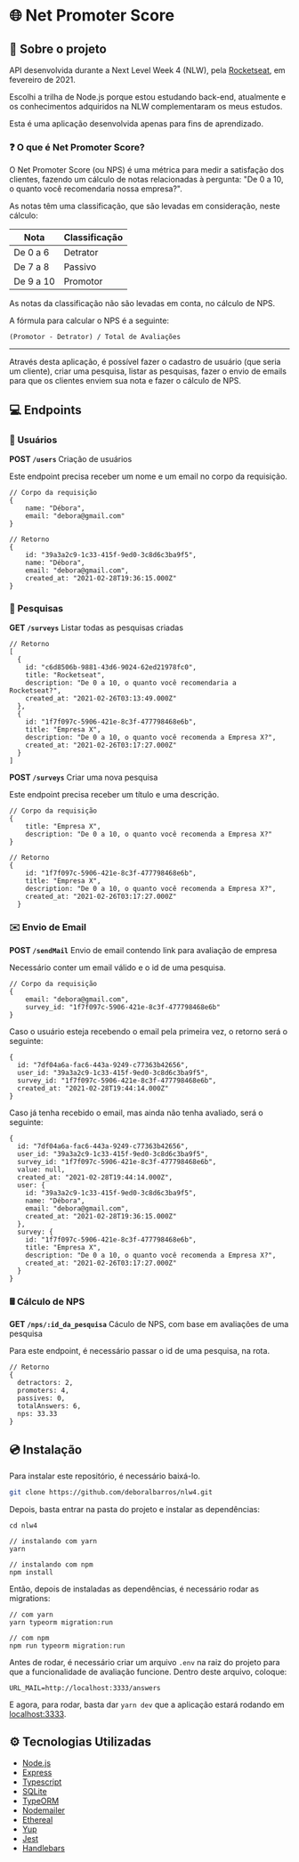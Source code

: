 # 🌐 Net Promoter Score

## 📝 Sobre o projeto

API desenvolvida durante a Next Level Week 4 (NLW),
pela [Rocketseat](https://rocketseat.com.br/), em
fevereiro de 2021.

Escolhi a trilha de Node.js porque estou estudando
back-end, atualmente e os conhecimentos adquiridos
na NLW complementaram os meus estudos.

Esta é uma aplicação desenvolvida apenas para fins
de aprendizado.

### ❓ O que é Net Promoter Score?

O Net Promoter Score (ou NPS) é uma métrica para
medir a satisfação dos clientes, fazendo um cálculo
de notas relacionadas à pergunta: "De 0 a 10, o
quanto você recomendaria nossa empresa?".

As notas têm uma classificação, que são levadas em consideração,
neste cálculo:

| Nota | Classificação |
| ---- | ----- |
De 0 a 6 | Detrator
De 7 a 8 | Passivo
De 9 a 10 | Promotor

As notas da classificação não são levadas em conta,
no cálculo de NPS.

A fórmula para calcular o NPS é a seguinte:

<code>(Promotor - Detrator) / Total de Avaliações</code>

<hr />

Através desta aplicação, é possível fazer o cadastro
de usuário (que seria um cliente), criar uma pesquisa,
listar as pesquisas, fazer o envio de emails para
que os clientes enviem sua nota e fazer o cálculo 
de NPS.

## 💻 Endpoints

### 🧍 Usuários

<b> POST <code>/users</code> </b> Criação de usuários

Este endpoint precisa receber um nome e um email no
corpo da requisição.

```node
// Corpo da requisição
{
    name: "Débora",
    email: "debora@gmail.com"
}
```

```node
// Retorno
{
    id: "39a3a2c9-1c33-415f-9ed0-3c8d6c3ba9f5",
    name: "Débora",
    email: "debora@gmail.com",
    created_at: "2021-02-28T19:36:15.000Z"
}
```



### 🔎 Pesquisas

<b> GET <code>/surveys</code></b> Listar todas as pesquisas criadas

```node
// Retorno
[
  {
    id: "c6d8506b-9881-43d6-9024-62ed21978fc0",
    title: "Rocketseat",
    description: "De 0 a 10, o quanto você recomendaria a Rocketseat?",
    created_at: "2021-02-26T03:13:49.000Z"
  },
  {
    id: "1f7f097c-5906-421e-8c3f-477798468e6b",
    title: "Empresa X",
    description: "De 0 a 10, o quanto você recomenda a Empresa X?",
    created_at: "2021-02-26T03:17:27.000Z"
  }
]
```

<b>POST <code>/surveys</code></b> Criar uma nova pesquisa

Este endpoint precisa receber um título e uma descrição.

```node
// Corpo da requisição
{
    title: "Empresa X",
    description: "De 0 a 10, o quanto você recomenda a Empresa X?"
}
```

```node
// Retorno
{
    id: "1f7f097c-5906-421e-8c3f-477798468e6b",
    title: "Empresa X",
    description: "De 0 a 10, o quanto você recomenda a Empresa X?",
    created_at: "2021-02-26T03:17:27.000Z"
  }
```

### ✉️ Envio de Email

<b>POST <code>/sendMail</code></b> Envio de email contendo link para avaliação de empresa

Necessário conter um email válido e o id de uma pesquisa. 

```node
// Corpo da requisição
{
    email: "debora@gmail.com",
    survey_id: "1f7f097c-5906-421e-8c3f-477798468e6b"
}	
```

Caso o usuário esteja recebendo o email pela primeira vez,
o retorno será o seguinte:

```node
{
  id: "7df04a6a-fac6-443a-9249-c77363b42656",
  user_id: "39a3a2c9-1c33-415f-9ed0-3c8d6c3ba9f5",
  survey_id: "1f7f097c-5906-421e-8c3f-477798468e6b",
  created_at: "2021-02-28T19:44:14.000Z"
}
```

Caso já tenha recebido o email, mas ainda não tenha avaliado, será o seguinte:

```node
{
  id: "7df04a6a-fac6-443a-9249-c77363b42656",
  user_id: "39a3a2c9-1c33-415f-9ed0-3c8d6c3ba9f5",
  survey_id: "1f7f097c-5906-421e-8c3f-477798468e6b",
  value: null,
  created_at: "2021-02-28T19:44:14.000Z",
  user: {
    id: "39a3a2c9-1c33-415f-9ed0-3c8d6c3ba9f5",
    name: "Débora",
    email: "debora@gmail.com",
    created_at: "2021-02-28T19:36:15.000Z"
  },
  survey: {
    id: "1f7f097c-5906-421e-8c3f-477798468e6b",
    title: "Empresa X",
    description: "De 0 a 10, o quanto você recomenda a Empresa X?",
    created_at: "2021-02-26T03:17:27.000Z"
  }
}
```

### 🖩 Cálculo de NPS

<b>GET <code>/nps/:id_da_pesquisa</code></b> Cáculo de NPS, com base em avaliações de uma pesquisa

Para este endpoint, é necessário passar o id de uma pesquisa, na rota.

```node
// Retorno
{
  detractors: 2,
  promoters: 4,
  passives: 0,
  totalAnswers: 6,
  nps: 33.33
}
```

## 💿 Instalação

Para instalar este repositório, é necessário baixá-lo.

```bash
git clone https://github.com/deboralbarros/nlw4.git
```

Depois, basta entrar na pasta do projeto e instalar as dependências:

```node
cd nlw4

// instalando com yarn
yarn

// instalando com npm
npm install
```

Então, depois de instaladas as dependências, é necessário rodar as migrations:

```node
// com yarn
yarn typeorm migration:run

// com npm
npm run typeorm migration:run
```

Antes de rodar, é necessário criar um arquivo <code>.env</code> na raiz do projeto para que
a funcionalidade de avaliação funcione. Dentro deste arquivo, coloque:
```angular2html
URL_MAIL=http://localhost:3333/answers
```

E agora, para rodar, basta dar <code>yarn dev</code> que a aplicação estará rodando em [localhost:3333](http://localhost:3333).

## ⚙️ Tecnologias Utilizadas

* [Node.js](https://nodejs.org/en/)
* [Express](https://expressjs.com/pt-br/)
* [Typescript](https://www.typescriptlang.org/)
* [SQLite](https://www.sqlite.org/index.html)
* [TypeORM](https://typeorm.io/#/)
* [Nodemailer](https://nodemailer.com/about/)
* [Ethereal](https://ethereal.email/) 
* [Yup](https://github.com/jquense/yup)
* [Jest](https://jestjs.io/)
* [Handlebars](https://handlebarsjs.com/)